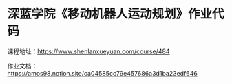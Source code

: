 # 深蓝学院《移动机器人运动规划》作业代码

课程地址：https://www.shenlanxueyuan.com/course/484

作业文档：https://amos98.notion.site/ca04585cc79e457686a3d1ba23edf646
